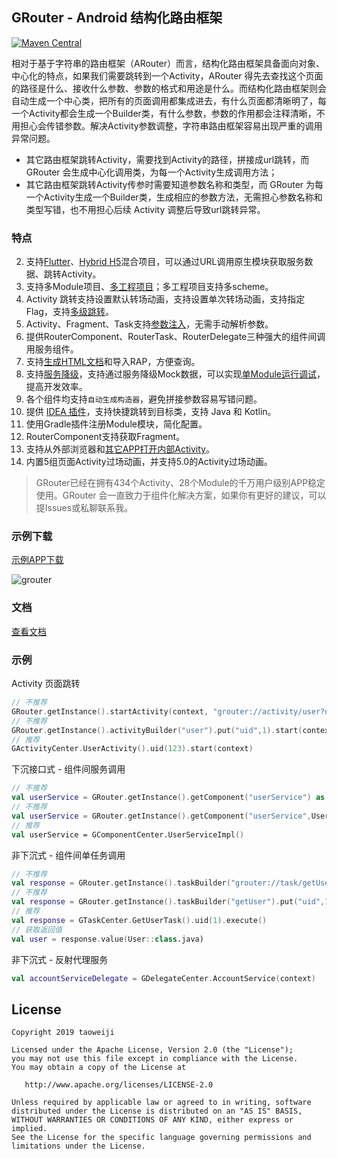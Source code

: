 ## GRouter - Android 结构化路由框架

[![Maven Central](https://img.shields.io/maven-central/v/io.github.taoweiji.grouter/grouter)](https://search.maven.org/search?q=io.github.taoweiji.grouter)

相对于基于字符串的路由框架（ARouter）而言，结构化路由框架具备面向对象、中心化的特点，如果我们需要跳转到一个Activity，ARouter 得先去查找这个页面的路径是什么、接收什么参数、参数的格式和用途是什么。而结构化路由框架则会自动生成一个中心类，把所有的页面调用都集成进去，有什么页面都清晰明了，每一个Activity都会生成一个Builder类，有什么参数，参数的作用都会注释清晰，不用担心会传错参数。解决Activity参数调整，字符串路由框架容易出现严重的调用异常问题。


- 其它路由框架跳转Activity，需要找到Activity的路径，拼接成url跳转，而 GRouter 会生成中心化调用类，为每一个Activity生成调用方法；
- 其它路由框架跳转Activity传参时需要知道参数名称和类型，而 GRouter 为每一个Activity生成一个Builder类，生成相应的参数方法，无需担心参数名称和类型写错，也不用担心后续 Activity 调整后导致url跳转异常。


### 特点

2. 支持[Flutter](https://github.com/taoweiji/grouter-android/wiki/支持多工程项目&混合工程#flutter)、[Hybrid H5](https://github.com/taoweiji/grouter-android/wiki/支持多工程项目&混合工程#hybrid-h5)混合项目，可以通过URL调用原生模块获取服务数据、跳转Activity。
3. 支持多Module项目、[多工程项目](https://github.com/taoweiji/grouter-android/wiki/支持多工程项目&混合工程)；多工程项目支持多scheme。
4. Activity 跳转支持设置默认转场动画，支持设置单次转场动画，支持指定 Flag，支持[多级跳转](https://github.com/taoweiji/grouter-android/wiki/RouterActivity-详解#多级跳转)。
5. Activity、Fragment、Task支持[参数注入](https://github.com/taoweiji/grouter-android/wiki)，无需手动解析参数。
6. 提供RouterComponent、RouterTask、RouterDelegate三种强大的组件间调用服务组件。
7. 支持[生成HTML文档](https://github.com/taoweiji/grouter-android/wiki)和导入RAP，方便查询。
8. 支持[服务降级](https://github.com/taoweiji/grouter-android/wiki/服务降级)，支持通过服务降级Mock数据，可以实现[单Module运行调试](https://github.com/taoweiji/grouter-android/wiki/RouterComponent-详解#服务降级)，提高开发效率。
9. 各个组件均支持`自动生成构造器`，避免拼接参数容易写错问题。
10. 提供 [IDEA 插件](https://github.com/taoweiji/grouter-android/wiki#IDEA插件)，支持快捷跳转到目标类，支持 Java 和 Kotlin。
11. 使用Gradle插件注册Module模块，简化配置。
13. RouterComponent支持获取Fragment。
14. 支持从外部浏览器和[其它APP打开内部Activity](https://github.com/taoweiji/grouter-android/wiki/RouterActivity-详解#支持外部app浏览器打开内部-activity)。
15. 内置5组页面Activity过场动画，并支持5.0的Activity过场动画。

> GRouter已经在拥有434个Activity、28个Module的千万用户级别APP稳定使用。GRouter 会一直致力于组件化解决方案，如果你有更好的建议，可以提Issues或私聊联系我。


### 示例下载
[示例APP下载](https://github.com/taoweiji/grouter-android/releases/download/1.2.2/app-release.apk)


![grouter](https://user-images.githubusercontent.com/3044176/132285526-dbf7f8bc-a2f5-4454-a4f5-dd0202f8dabb.png)

### 文档

[查看文档](https://github.com/taoweiji/grouter-android/wiki)


### 示例
Activity 页面跳转

```kotlin
// 不推荐
GRouter.getInstance().startActivity(context, "grouter://activity/user?uid=1")
// 不推荐
GRouter.getInstance().activityBuilder("user").put("uid",1).start(context)
// 推荐
GActivityCenter.UserActivity().uid(123).start(context)
```

下沉接口式 - 组件间服务调用

```kotlin
// 不推荐
val userService = GRouter.getInstance().getComponent("userService") as UserService
// 不推荐
val userService = GRouter.getInstance().getComponent("userService",UserService::class.java)
// 推荐
val userService = GComponentCenter.UserServiceImpl()
```

非下沉式 - 组件间单任务调用

```kotlin
// 不推荐
val response = GRouter.getInstance().taskBuilder("grouter://task/getUser?uid=1").execute()
// 不推荐
val response = GRouter.getInstance().taskBuilder("getUser").put("uid",1).execute()
// 推荐
val response = GTaskCenter.GetUserTask().uid(1).execute()
// 获取返回值
val user = response.value(User::class.java)
```

非下沉式 - 反射代理服务

```kotlin
val accountServiceDelegate = GDelegateCenter.AccountService(context)
```







## License

    Copyright 2019 taoweiji
    
    Licensed under the Apache License, Version 2.0 (the "License");
    you may not use this file except in compliance with the License.
    You may obtain a copy of the License at
    
       http://www.apache.org/licenses/LICENSE-2.0
    
    Unless required by applicable law or agreed to in writing, software
    distributed under the License is distributed on an "AS IS" BASIS,
    WITHOUT WARRANTIES OR CONDITIONS OF ANY KIND, either express or implied.
    See the License for the specific language governing permissions and
    limitations under the License.

